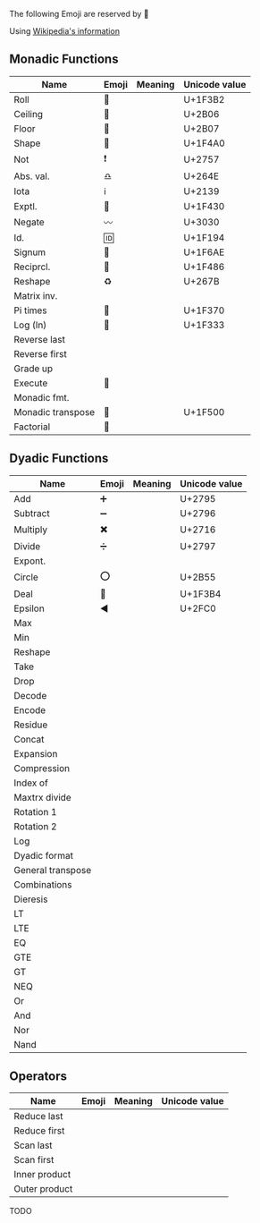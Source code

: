 The following Emoji are reserved by :apple:

Using [Wikipedia's information](https://en.wikipedia.org/wiki/APL_syntax_and_symbols)

## Monadic Functions

|Name     |Emoji    |Meaning                    |Unicode value|
|-------  |---------|---------------------------|-------------|
|Roll     |:game_die:|                          |   U+1F3B2   |
|Ceiling  |:arrow_up_small:|                    |   U+2B06    |
|Floor    |:arrow_down_small:|                  |   U+2B07    |
|Shape    |:diamond_shape_with_a_dot_inside:|   |   U+1F4A0   |
|Not      |:heavy_exclamation_mark:|            |   U+2757    |
|Abs. val.|:libra:|                             |   U+264E    |
|Iota     |:information_source:|                |   U+2139    |
|Exptl.   |:rabbit:|                            |   U+1F430   |
|Negate   |:wavy_dash:|                         |   U+3030    |
|Id.      |:id:|                                |   U+1F194   |
|Signum   |:put_litter_in_its_place: |          |   U+1F6AE   |
|Reciprcl.|:massage:         |                  |   U+1F486   |
|Reshape  |:recycle:         |                  |   U+267B    |
|Matrix inv.|       |                           |             |
|Pi times |:cake:  |                            |   U+1F370   |
|Log (ln) |:deciduous_tree:|                    |   U+1F333   |
|Reverse last||                                 |             |
|Reverse first||                                |             |
|Grade up |         |                           |             |
|Execute|:apple:    |                           |             |
|Monadic fmt.|      |                           |             |
|Monadic transpose|:twisted_rightwards_arrows:| |   U+1F500   |
|Factorial|:love_hotel:|   |                    |   U+1F3E9   |

## Dyadic Functions
|Name     |Emoji    |Meaning                    |Unicode value|
|-------  |---------|---------------------------|-------------|
|Add      | :heavy_plus_sign: |                 |   U+2795    |
|Subtract | :heavy_minus_sign:|                 |   U+2796    | 
|Multiply | :heavy_multiplication_x: |          |   U+2716    |
|Divide   | :heavy_division_sign:    |          |   U+2797    |
|Expont.  |         |                           |             |
|Circle   | :o:     |                           |   U+2B55    |
|Deal     | :flower_playing_cards:  |           |   U+1F3B4   |
|Epsilon  | :arrow_backward:         |                           |  U+2FC0           |
|Max      |         |                           |             |
|Min      |         |                           |             |
|Reshape  |         |                           |             |
|Take     |         |                           |             |
|Drop     |         |                           |             |
|Decode     |         |                           |             |
|Encode     |         |                           |             |
|Residue     |         |                           |             |
|Concat     |         |                           |             |
|Expansion     |         |                           |             |
|Compression     |         |                           |             |
|Index of     |         |                           |             |
|Maxtrx divide     |         |                           |             |
|Rotation 1    |         |                           |             |
|Rotation 2     |         |                           |             |
|Log     |         |                           |             |
|Dyadic format     |         |                           |             |
|General transpose     |         |                           |             |
|Combinations     |         |                           |             |
|Dieresis     |         |                           |             |
|LT   |         |                           |             |
|LTE     |         |                           |             |
|EQ     |         |                           |             |
|GTE     |         |                           |             |
|GT     |         |                           |             |
|NEQ     |         |                           |             |
|Or     |         |                           |             |
|And     |         |                           |             |
|Nor     |         |                           |             |
|Nand     |         |                           |             |

## Operators
|Name     |Emoji    |Meaning                    |Unicode value|
|-------  |---------|---------------------------|-------------|
|Reduce last     |         |                           |             |
|Reduce first     |         |                           |             |
|Scan last     |         |                           |             |
|Scan first     |         |                           |             |
|Inner product     |         |                           |             |
|Outer product     |         |                           |             |


TODO
